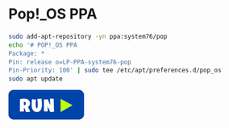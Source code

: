 # Pop!_OS PPA
```bash
sudo add-apt-repository -yn ppa:system76/pop
echo '# POP!_OS PPA
Package: *
Pin: release o=LP-PPA-system76-pop
Pin-Priority: 100' | sudo tee /etc/apt/preferences.d/pop_os
sudo apt update
```
[![bashrun](../images/bashrun.png)](br:mesa-ppa)